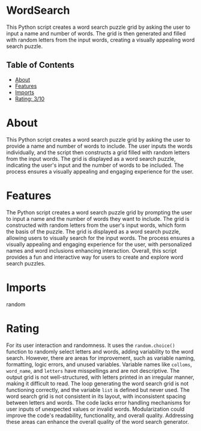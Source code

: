 # WordSearch

This Python script creates a word search puzzle grid by asking the user to input a name and number of words. The grid is then generated and filled with random letters from the input words, creating a visually appealing word search puzzle.

## Table of Contents

- [About](#about)
- [Features](#features)
- [Imports](#Imports)
- [Rating: 3/10](#Rating)

# About

This Python script creates a word search puzzle grid by asking the user to provide a name and number of words to include. The user inputs the words individually, and the script then constructs a grid filled with random letters from the input words. The grid is displayed as a word search puzzle, indicating the user's input and the number of words to be included. The process ensures a visually appealing and engaging experience for the user.

# Features

The Python script creates a word search puzzle grid by prompting the user to input a name and the number of words they want to include. The grid is constructed with random letters from the user's input words, which form the basis of the puzzle. The grid is displayed as a word search puzzle, allowing users to visually search for the input words. The process ensures a visually appealing and engaging experience for the user, with personalized names and word inclusions enhancing interaction. Overall, this script provides a fun and interactive way for users to create and explore word search puzzles.

# Imports

random

# Rating

For its user interaction and randomness. It uses the `random.choice()` function to randomly select letters and words, adding variability to the word search. However, there are areas for improvement, such as variable naming, formatting, logic errors, and unused variables. Variable names like `colloms`, `word_name`, and `letters` have misspellings and are not descriptive. The output grid is not well-structured, with letters printed in an irregular manner, making it difficult to read. The loop generating the word search grid is not functioning correctly, and the variable `list` is defined but never used. The word search grid is not consistent in its layout, with inconsistent spacing between letters and words. The code lacks error handling mechanisms for user inputs of unexpected values or invalid words. Modularization could improve the code's readability, functionality, and overall quality. Addressing these areas can enhance the overall quality of the word search generator.
